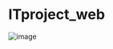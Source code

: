 # ITproject_web
![image](![image](https://user-images.githubusercontent.com/94100591/205909696-320848bb-fd6d-4804-b862-38ef697bcf1d.png))
